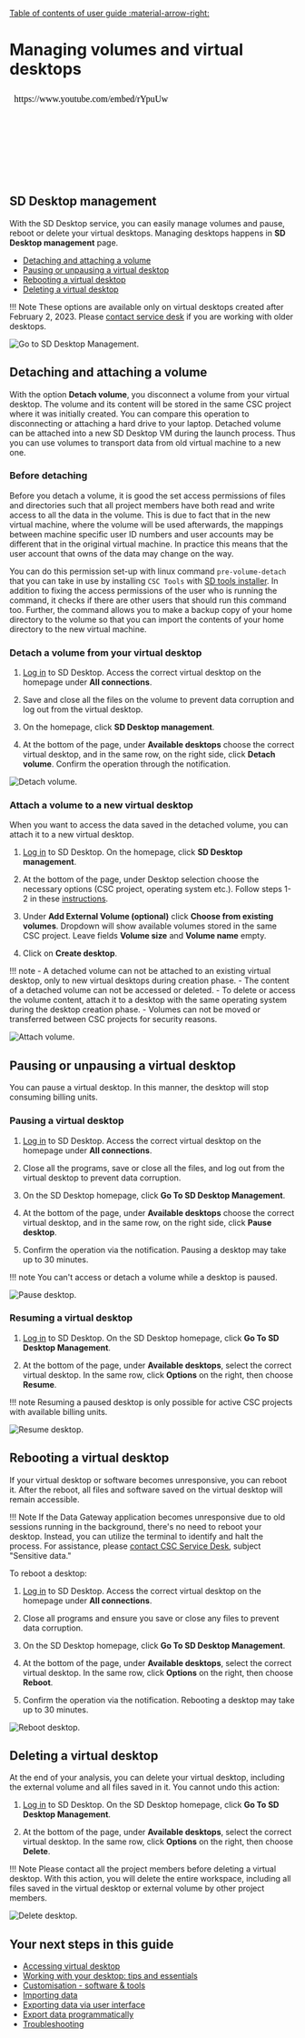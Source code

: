 [Table of contents of user guide :material-arrow-right:](sd-services-toc.md)

# Managing volumes and virtual desktops

<iframe width="280" height="155" srcdoc="https://www.youtube.com/embed/rYpuUwm8LhQ" title="Manage virtual desktops in the SD Desktop service" frameborder="0" allow="accelerometer; autoplay; clipboard-write; encrypted-media; gyroscope; picture-in-picture; web-share" referrerpolicy="strict-origin-when-cross-origin" allowfullscreen></iframe>

## SD Desktop management

With the SD Desktop service, you can easily manage volumes and pause, reboot or delete your virtual desktops. Managing desktops happens in **SD Desktop management** page.

* [Detaching and attaching a volume](#detaching-and-attaching-a-volume)
* [Pausing or unpausing a virtual desktop](#pausing-or-unpausing-a-virtual-desktop)
* [Rebooting a virtual desktop](#rebooting-a-virtual-desktop)
* [Deleting a virtual desktop](#deleting-a-virtual-desktop)

!!! Note
    These options are available only on virtual desktops created after February 2, 2023. Please [contact service desk](../../support/contact.md) if you are working with older desktops. 

![Go to SD Desktop Management.](https://a3s.fi/docs-files/sensitive-data/SD_Desktop/SD-Desktop_GoToManagement.png)

## Detaching and attaching a volume 


With the option **Detach volume**, you disconnect a volume from your virtual desktop. The volume and its content will be stored in the same CSC project where it was initially created. You can compare this operation to disconnecting or attaching a hard drive to your laptop. Detached volume can be attached into a new SD Desktop VM during the launch process. Thus you can use volumes to transport data from old virtual machine to a new one.

### Before detaching

Before you detach a volume, it is good the set access permissions of files and directories such that all project members have both read and write access to all the data in the volume. This is due to fact that in the new virtual machine, where the volume will be used afterwards, the mappings between machine specific user ID numbers and user accounts may be different that in the original virtual machine. In practice this means that the user account that owns of the data may change on the way. 

You can do this permission set-up with linux command `pre-volume-detach` that you can take in use by installing `CSC Tools` with [SD tools installer](./sd-desktop-software.md#customisation-via-sd-software-installer). In addition to fixing the access permissions of the user who is running the command, it checks if there are other users that should run this command too. Further, the command allows you to make a backup copy of your home directory to the volume so that you can import the contents of your home directory to the new virtual machine.


### Detach a volume from your virtual desktop

1. [Log in](./sd-desktop-login.md) to SD Desktop. Access the correct virtual desktop on the homepage under **All connections**.

2. Save and close all the files on the volume to prevent data corruption and log out from the virtual desktop.

3. On the homepage, click **SD Desktop management**.

4. At the bottom of the page, under **Available desktops** choose the correct virtual desktop, and in the same row, on the right side, click **Detach volume**.
Confirm the operation through the notification.

![Detach volume.](https://a3s.fi/docs-files/sensitive-data/SD_Desktop/Detach_volume.png)

### Attach a volume to a new virtual desktop

When you want to access the data saved in the detached volume, you can attach it to a new virtual desktop.

1. [Log in](./sd-desktop-login.md) to SD Desktop. On the homepage, click **SD Desktop management**.

2. At the bottom of the page, under Desktop selection choose the necessary options (CSC project, operating system etc.). Follow steps 1-2 in these [instructions](./sd-desktop-create.md).

3. Under **Add External Volume (optional)** click **Choose from existing volumes**. Dropdown will show available volumes stored in the same CSC project. Leave fields **Volume size** and **Volume name** empty. 

4. Click on **Create desktop**.


!!! note
    - A detached volume can not be attached to an existing virtual desktop, only to new virtual desktops during creation phase. 
    - The content of a detached volume can not be accessed or deleted.
    - To delete or access the volume content, attach it to a desktop with the same operating system during the desktop creation phase. 
    - Volumes can not be moved or transferred between CSC projects for security reasons.

![Attach volume.](https://a3s.fi/docs-files/sensitive-data/SD_Desktop/Attach_volume.png)


## Pausing or unpausing a virtual desktop

You can pause a virtual desktop. In this manner, the desktop will stop consuming billing units. 

### Pausing a virtual desktop

1. [Log in](./sd-desktop-login.md) to SD Desktop. Access the correct virtual desktop on the homepage under **All connections**.

2. Close all the programs, save or close all the files, and log out from the virtual desktop to prevent data corruption. 

3. On the SD Desktop homepage, click **Go To SD Desktop Management**.

4. At the bottom of the page, under **Available desktops** choose the correct virtual desktop, and in the same row, on the right side, click **Pause desktop**. 

5. Confirm the operation via the notification. Pausing a desktop may take up to 30 minutes.

!!! note
    You can't access or detach a volume while a desktop is paused.

![Pause desktop.](https://a3s.fi/docs-files/sensitive-data/SD_Desktop/Pause_desktop.png)

### Resuming a virtual desktop

1. [Log in](./sd-desktop-login.md) to SD Desktop. On the SD Desktop homepage, click **Go To SD Desktop Management**.

2. At the bottom of the page, under **Available desktops**, select the correct virtual desktop. In the same row, click **Options** on the right, then choose **Resume**.

!!! note
    Resuming a paused desktop is only possible for active CSC projects with available billing units. 

![Resume desktop.](https://a3s.fi/docs-files/sensitive-data/SD_Desktop/Resume_desktop.png)


## Rebooting a virtual desktop

If your virtual desktop or software becomes unresponsive, you can reboot it. After the reboot, all files and software saved on the virtual desktop will remain accessible.

!!! Note
    If the Data Gateway application becomes unresponsive due to old sessions running in the background, there's no need to reboot your desktop. Instead, you can utilize the terminal to identify and halt the process. For assistance, please [contact CSC Service Desk](../../support/contact.md), subject "Sensitive data."

To reboot a desktop:

1. [Log in](./sd-desktop-login.md) to SD Desktop. Access the correct virtual desktop on the homepage under **All connections**.

2. Close all programs and ensure you save or close any files to prevent data corruption.
    
3. On the SD Desktop homepage, click **Go To SD Desktop Management**.
    
4. At the bottom of the page, under **Available desktops**, select the correct virtual desktop. In the same row, click **Options** on the right, then choose **Reboot**.
    
5. Confirm the operation via the notification. Rebooting a desktop may take up to 30 minutes.

![Reboot desktop.](https://a3s.fi/docs-files/sensitive-data/SD_Desktop/Reboot_desktop.png)

## Deleting a virtual desktop

At the end of your analysis, you can delete your virtual desktop, including the external volume and all files saved in it. You cannot undo this action:

1. [Log in](./sd-desktop-login.md) to SD Desktop. On the SD Desktop homepage, click **Go To SD Desktop Management**.

2. At the bottom of the page, under **Available desktops**, select the correct virtual desktop. In the same row, click **Options** on the right, then choose **Delete**.

!!! Note
    Please contact all the project members before deleting a virtual desktop. With this action, you will delete the entire workspace, including all files saved in the virtual desktop or external volume by other project members. 

![Delete desktop.](https://a3s.fi/docs-files/sensitive-data/SD_Desktop/Delete_desktop.png)


## Your next steps in this guide

* [Accessing virtual desktop](./sd-desktop-access-vm.md)
* [Working with your desktop: tips and essentials](./sd-desktop-working.md)
* [Customisation - software & tools](./sd-desktop-software.md)
* [Importing data ](./sd-desktop-access.md)
* [Exporting data  via user interface](./sd-desktop-export.md)
* [Export data programmatically](./sd-desktop-export-commandline.md)
* [Troubleshooting](./sd-desktop-troubleshooting.md)


